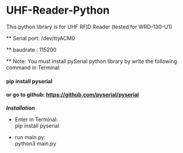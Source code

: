 # UHF-Reader-Python
This python library is for UHF RFID Reader (tested for WRD-130-U1)

** Serial port: /dev/ttyACM0

** baudrate   : 115200

** Note: You must install pySerial python library by write the following command in Terminal:
#### pip install pyserial
#### or go to github: https://github.com/pyserial/pyserial

 ***Installation***

- Enter in Terminal:    
   pip install pyserial

- run main.py:   
   python3 main.py
